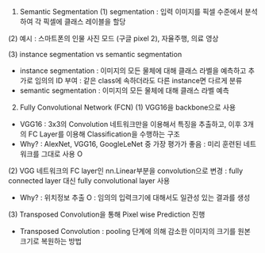 1. Semantic Segmentation
(1) segmentation : 입력 이미지를 픽셀 수준에서 분석하여 각 픽셀에 클래스 레이블을 할당

(2) 예시 : 스마트폰의 인물 사진 모드 (구글 pixel 2), 자율주행, 의료 영상

(3) instance segmentation vs semantic segmentation
- instance segmentation
: 이미지의 모든 물체에 대해 클래스 라벨을 예측하고 추가로 임의의 ID 부여
: 같은 class에 속하더라도 다른 instance면 다르게 분류
- semantic segmentation
: 이미지의 모든 물체에 대해 클래스 라벨 예측

2. Fully Convolutional Network (FCN)
(1) VGG16을 backbone으로 사용
- VGG16 : 3x3의 Convolution 네트워크만을 이용해서 특징을 추출하고, 이후 3개의 FC Layer를 이용해 Classification을 수행하는 구조
- Why? : AlexNet, VGG16, GoogleLeNet 중 가장 평가가 좋음
: 미리 훈련된 네트워크를 그대로 사용 O

(2) VGG 네트워크의 FC layer인 nn.Linear부분을 convolution으로 변경
: fully connected layer 대신 fully convolutional layer 사용
- Why? : 위치정보 추출 O
: 임의의 입력크기에 대해서도 일관성 있는 결과를 생성

(3) Transposed Convolution을 통해 Pixel wise Prediction 진행
- Transposed Convolution : pooling 단계에 의해 감소한 이미지의 크기를 원본 크기로 복원하는 방법
